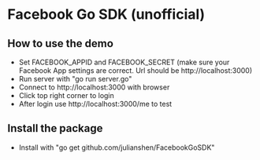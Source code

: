 Facebook Go SDK (unofficial)
=============

How to use the demo
-------------
* Set FACEBOOK_APPID and FACEBOOK_SECRET (make sure your Facebook App settings are correct. Url should be http://localhost:3000)
* Run server with "go run server.go"
* Connect to http://localhost:3000 with browser
* Click top right corner to login
* After login use http://localhost:3000/me to test

Install the package
-------------
* Install with "go get github.com/julianshen/FacebookGoSDK"
